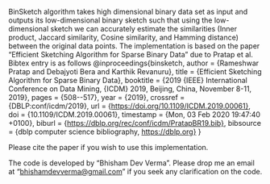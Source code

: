 BinSketch algorithm takes high dimensional binary data set as input and outputs its low-dimensional binary sketch such that using the low-dimensional sketch we can accurately estimate the similarities (Inner product, Jaccard similarity, Cosine similarity, and Hamming distance) between the original data points.  The implementation is based on the paper “Efficient Sketching Algorithm for Sparse Binary Data” due to Pratap et al. Bibtex entry is as follows
@inproceedings{binsketch,
  author    = {Rameshwar Pratap and
               Debajyoti Bera and
               Karthik Revanuru},
  title     = {Efficient Sketching Algorithm for Sparse Binary Data},
  booktitle = {2019 {IEEE} International Conference on Data Mining, {ICDM} 2019,
               Beijing, China, November 8-11, 2019},
  pages     = {508--517},
  year      = {2019},
  crossref  = {DBLP:conf/icdm/2019},
  url       = {https://doi.org/10.1109/ICDM.2019.00061},
  doi       = {10.1109/ICDM.2019.00061},
  timestamp = {Mon, 03 Feb 2020 19:47:40 +0100},
  biburl    = {https://dblp.org/rec/conf/icdm/PratapBR19.bib},
  bibsource = {dblp computer science bibliography, https://dblp.org}
}


Please cite the paper if you wish to use this implementation. 

The code is developed by “Bhisham Dev Verma”. Please drop me an email at “bhishamdevverma@gmail.com”  if you seek any clarification on the code. 
